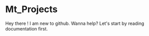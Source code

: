 # Mt_Projects
Hey there !
I am new to github. Wanna help?
Let's start by reading documentation first.
